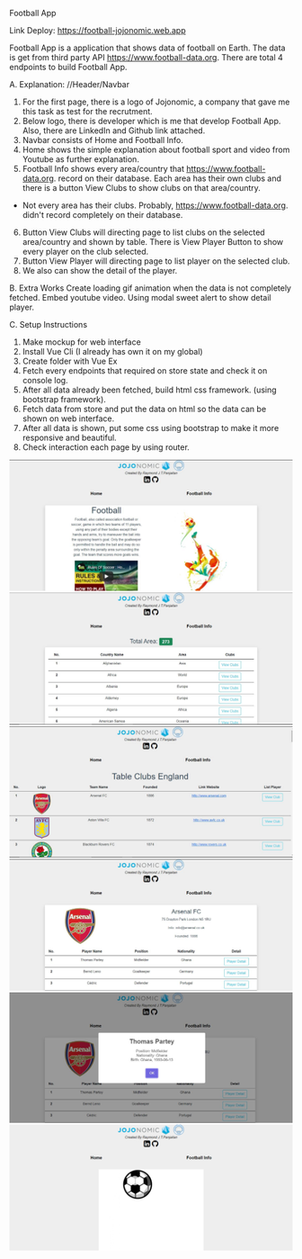 Football App

Link Deploy:
https://football-jojonomic.web.app

Football App is a application that shows data of football on Earth. The data is get from third party API https://www.football-data.org. There are total 4 endpoints to build Football App. 


A. Explanation:
//Header/Navbar
1. For the first page, there is a logo of Jojonomic, a company that gave me this task as test for the recrutment.
2. Below logo, there is developer which is me that develop Football App. Also, there are LinkedIn and Github link attached.
3. Navbar consists of Home and Football Info.
4. Home shows the simple explanation about football sport and video from Youtube as further explanation.
5. Football Info shows every area/country that https://www.football-data.org. record on their database. Each area has their own clubs and there is a button View Clubs to show clubs on that area/country.
* Not every area has their clubs. Probably, https://www.football-data.org. didn't record completely on their database.
6. Button View Clubs will directing page to list clubs on the selected area/country and shown by table. There is View Player Button to show every player on the club selected.
7. Button View Player will directing page to list player on the selected club. 
8. We also can show the detail of the player.


B. Extra Works
Create loading gif animation when the data is not completely fetched.
Embed youtube video.
Using modal sweet alert to show detail player.

C. Setup Instructions
1. Make mockup for web interface
2. Install Vue Cli (I already has own it on my global)
3. Create folder with Vue Ex
4. Fetch every endpoints that required on store state and check it on console log.
5. After all data already been fetched, build html css framework.
 (using bootstrap framework).
6. Fetch data from store and put the data on html so the data can be shown on web interface.
7. After all data is shown, put some css using bootstrap to make it more responsive and beautiful.
8. Check interaction each page by using router.


![Home](./football-app/src/assets/Football-App-Home.JPG)
![Football-Info](./football-app/src/assets/Football-App-Football-Info-Area.JPG)
![Clubs-Area](./football-app/src/assets/Football-App-Football-Table-Clubs-in-Area.JPG)
![Clubs-Detail](./football-app/src/assets/Football-App-Football-Detail-Club.JPG)
![Player-Detail](./football-app/src/assets/Football-App-Football-Detail-Player.JPG)
![Loading](./football-app/src/assets/Football-App-Football-Loading.JPG.png)







